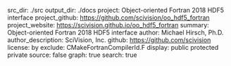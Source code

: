 src_dir: ./src
output_dir: ./docs
project: Object-oriented Fortran 2018 HDF5 interface
project_github: https://github.com/scivision/oo_hdf5_fortran
project_website: https://scivision.github.io/oo_hdf5_fortran
summary: Object-oriented Fortran 2018 HDF5 interface
author: Michael Hirsch, Ph.D.
author_description: SciVision, Inc.
github: https://github.com/scivision
license: by
exclude: CMakeFortranCompilerId.F
display: public
         protected
         private
source: false
graph: true
search: true
